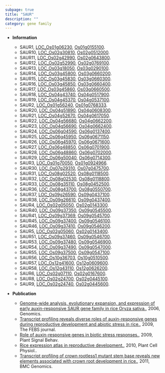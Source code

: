 ```yaml
---
subpage: true
title: "SAUR"
description: ""
category: gene family
---
```


* **Information**  
    + SAUR1, [LOC_Os01g06230](http://rice.plantbiology.msu.edu/cgi-bin/ORF_infopage.cgi?orf=LOC_Os01g06230), [Os01g0155100](http://rapdb.dna.affrc.go.jp/viewer/gbrowse_details/irgsp1?name=Os01g0155100).
    + SAUR10, [LOC_Os02g30810](http://rice.plantbiology.msu.edu/cgi-bin/ORF_infopage.cgi?orf=LOC_Os02g30810), [Os02g0512000](http://rapdb.dna.affrc.go.jp/viewer/gbrowse_details/irgsp1?name=Os02g0512000).
    + SAUR11, [LOC_Os02g42990](http://rice.plantbiology.msu.edu/cgi-bin/ORF_infopage.cgi?orf=LOC_Os02g42990), [Os02g0643800](http://rapdb.dna.affrc.go.jp/viewer/gbrowse_details/irgsp1?name=Os02g0643800).
    + SAUR12, [LOC_Os02g52990](http://rice.plantbiology.msu.edu/cgi-bin/ORF_infopage.cgi?orf=LOC_Os02g52990), [Os02g0769100](http://rapdb.dna.affrc.go.jp/viewer/gbrowse_details/irgsp1?name=Os02g0769100).
    + SAUR13, [LOC_Os03g18050](http://rice.plantbiology.msu.edu/cgi-bin/ORF_infopage.cgi?orf=LOC_Os03g18050), [Os03g0290100](http://rapdb.dna.affrc.go.jp/viewer/gbrowse_details/irgsp1?name=Os03g0290100).
    + SAUR14, [LOC_Os03g45800](http://rice.plantbiology.msu.edu/cgi-bin/ORF_infopage.cgi?orf=LOC_Os03g45800), [Os03g0660200](http://rapdb.dna.affrc.go.jp/viewer/gbrowse_details/irgsp1?name=Os03g0660200).
    + SAUR15, [LOC_Os03g45830](http://rice.plantbiology.msu.edu/cgi-bin/ORF_infopage.cgi?orf=LOC_Os03g45830), [Os03g0660300](http://rapdb.dna.affrc.go.jp/viewer/gbrowse_details/irgsp1?name=Os03g0660300).
    + SAUR16, [LOC_Os03g45850](http://rice.plantbiology.msu.edu/cgi-bin/ORF_infopage.cgi?orf=LOC_Os03g45850), [Os03g0660400](http://rapdb.dna.affrc.go.jp/viewer/gbrowse_details/irgsp1?name=Os03g0660400).
    + SAUR17, [LOC_Os03g45860](http://rice.plantbiology.msu.edu/cgi-bin/ORF_infopage.cgi?orf=LOC_Os03g45860), [Os03g0660500](http://rapdb.dna.affrc.go.jp/viewer/gbrowse_details/irgsp1?name=Os03g0660500).
    + SAUR18, [LOC_Os04g43740](http://rice.plantbiology.msu.edu/cgi-bin/ORF_infopage.cgi?orf=LOC_Os04g43740), [Os04g0517900](http://rapdb.dna.affrc.go.jp/viewer/gbrowse_details/irgsp1?name=Os04g0517900).
    + SAUR19, [LOC_Os04g45370](http://rice.plantbiology.msu.edu/cgi-bin/ORF_infopage.cgi?orf=LOC_Os04g45370), [Os04g0537100](http://rapdb.dna.affrc.go.jp/viewer/gbrowse_details/irgsp1?name=Os04g0537100).
    + SAUR2, [LOC_Os01g56240](http://rice.plantbiology.msu.edu/cgi-bin/ORF_infopage.cgi?orf=LOC_Os01g56240), [Os01g0768333](http://rapdb.dna.affrc.go.jp/viewer/gbrowse_details/irgsp1?name=Os01g0768333).
    + SAUR20, [LOC_Os04g51890](http://rice.plantbiology.msu.edu/cgi-bin/ORF_infopage.cgi?orf=LOC_Os04g51890), [Os04g0608300](http://rapdb.dna.affrc.go.jp/viewer/gbrowse_details/irgsp1?name=Os04g0608300).
    + SAUR21, [LOC_Os04g52670](http://rice.plantbiology.msu.edu/cgi-bin/ORF_infopage.cgi?orf=LOC_Os04g52670), [Os04g0617050](http://rapdb.dna.affrc.go.jp/viewer/gbrowse_details/irgsp1?name=Os04g0617050).
    + SAUR22, [LOC_Os04g56680](http://rice.plantbiology.msu.edu/cgi-bin/ORF_infopage.cgi?orf=LOC_Os04g56680), [Os04g0662200](http://rapdb.dna.affrc.go.jp/viewer/gbrowse_details/irgsp1?name=Os04g0662200).
    + SAUR23, [LOC_Os04g56690](http://rice.plantbiology.msu.edu/cgi-bin/ORF_infopage.cgi?orf=LOC_Os04g56690), [Os04g0662400](http://rapdb.dna.affrc.go.jp/viewer/gbrowse_details/irgsp1?name=Os04g0662400).
    + SAUR24, [LOC_Os06g04590](http://rice.plantbiology.msu.edu/cgi-bin/ORF_infopage.cgi?orf=LOC_Os06g04590), [Os06g0137400](http://rapdb.dna.affrc.go.jp/viewer/gbrowse_details/irgsp1?name=Os06g0137400).
    + SAUR25, [LOC_Os06g45950](http://rice.plantbiology.msu.edu/cgi-bin/ORF_infopage.cgi?orf=LOC_Os06g45950), [Os06g0671150](http://rapdb.dna.affrc.go.jp/viewer/gbrowse_details/irgsp1?name=Os06g0671150).
    + SAUR26, [LOC_Os06g45970](http://rice.plantbiology.msu.edu/cgi-bin/ORF_infopage.cgi?orf=LOC_Os06g45970), [Os06g0671600](http://rapdb.dna.affrc.go.jp/viewer/gbrowse_details/irgsp1?name=Os06g0671600).
    + SAUR27, [LOC_Os06g48850](http://rice.plantbiology.msu.edu/cgi-bin/ORF_infopage.cgi?orf=LOC_Os06g48850), [Os06g0701900](http://rapdb.dna.affrc.go.jp/viewer/gbrowse_details/irgsp1?name=Os06g0701900).
    + SAUR28, [LOC_Os06g48860](http://rice.plantbiology.msu.edu/cgi-bin/ORF_infopage.cgi?orf=LOC_Os06g48860), [Os06g0702000](http://rapdb.dna.affrc.go.jp/viewer/gbrowse_details/irgsp1?name=Os06g0702000).
    + SAUR29, [LOC_Os06g50040](http://rice.plantbiology.msu.edu/cgi-bin/ORF_infopage.cgi?orf=LOC_Os06g50040), [Os06g0714300](http://rapdb.dna.affrc.go.jp/viewer/gbrowse_details/irgsp1?name=Os06g0714300).
    + SAUR3, [LOC_Os01g70050](http://rice.plantbiology.msu.edu/cgi-bin/ORF_infopage.cgi?orf=LOC_Os01g70050), [Os01g0924966](http://rapdb.dna.affrc.go.jp/viewer/gbrowse_details/irgsp1?name=Os01g0924966).
    + SAUR30, [LOC_Os07g29310](http://rice.plantbiology.msu.edu/cgi-bin/ORF_infopage.cgi?orf=LOC_Os07g29310), [Os07g0475700](http://rapdb.dna.affrc.go.jp/viewer/gbrowse_details/irgsp1?name=Os07g0475700).
    + SAUR31, [LOC_Os08g02520](http://rice.plantbiology.msu.edu/cgi-bin/ORF_infopage.cgi?orf=LOC_Os08g02520), [Os08g0118500](http://rapdb.dna.affrc.go.jp/viewer/gbrowse_details/irgsp1?name=Os08g0118500).
    + SAUR32, [LOC_Os08g02530](http://rice.plantbiology.msu.edu/cgi-bin/ORF_infopage.cgi?orf=LOC_Os08g02530), [Os08g0118800](http://rapdb.dna.affrc.go.jp/viewer/gbrowse_details/irgsp1?name=Os08g0118800).
    + SAUR33, [LOC_Os08g35110](http://rice.plantbiology.msu.edu/cgi-bin/ORF_infopage.cgi?orf=LOC_Os08g35110), [Os08g0452500](http://rapdb.dna.affrc.go.jp/viewer/gbrowse_details/irgsp1?name=Os08g0452500).
    + SAUR36, [LOC_Os08g43700](http://rice.plantbiology.msu.edu/cgi-bin/ORF_infopage.cgi?orf=LOC_Os08g43700), [Os08g0550700](http://rapdb.dna.affrc.go.jp/viewer/gbrowse_details/irgsp1?name=Os08g0550700).
    + SAUR37, [LOC_Os09g26590](http://rice.plantbiology.msu.edu/cgi-bin/ORF_infopage.cgi?orf=LOC_Os09g26590), [Os09g0437100](http://rapdb.dna.affrc.go.jp/viewer/gbrowse_details/irgsp1?name=Os09g0437100).
    + SAUR38, [LOC_Os09g26610](http://rice.plantbiology.msu.edu/cgi-bin/ORF_infopage.cgi?orf=LOC_Os09g26610), [Os09g0437400](http://rapdb.dna.affrc.go.jp/viewer/gbrowse_details/irgsp1?name=Os09g0437400).
    + SAUR4, [LOC_Os02g05050](http://rice.plantbiology.msu.edu/cgi-bin/ORF_infopage.cgi?orf=LOC_Os02g05050), [Os02g0143300](http://rapdb.dna.affrc.go.jp/viewer/gbrowse_details/irgsp1?name=Os02g0143300).
    + SAUR40, [LOC_Os09g37350](http://rice.plantbiology.msu.edu/cgi-bin/ORF_infopage.cgi?orf=LOC_Os09g37350), [Os09g0545500](http://rapdb.dna.affrc.go.jp/viewer/gbrowse_details/irgsp1?name=Os09g0545500).
    + SAUR41, [LOC_Os09g37369](http://rice.plantbiology.msu.edu/cgi-bin/ORF_infopage.cgi?orf=LOC_Os09g37369), [Os09g0545700](http://rapdb.dna.affrc.go.jp/viewer/gbrowse_details/irgsp1?name=Os09g0545700).
    + SAUR45, [LOC_Os09g37400](http://rice.plantbiology.msu.edu/cgi-bin/ORF_infopage.cgi?orf=LOC_Os09g37400), [Os09g0546100](http://rapdb.dna.affrc.go.jp/viewer/gbrowse_details/irgsp1?name=Os09g0546100).
    + SAUR46, [LOC_Os09g37410](http://rice.plantbiology.msu.edu/cgi-bin/ORF_infopage.cgi?orf=LOC_Os09g37410), [Os09g0546200](http://rapdb.dna.affrc.go.jp/viewer/gbrowse_details/irgsp1?name=Os09g0546200).
    + SAUR5, [LOC_Os02g05060](http://rice.plantbiology.msu.edu/cgi-bin/ORF_infopage.cgi?orf=LOC_Os02g05060), [Os02g0143400](http://rapdb.dna.affrc.go.jp/viewer/gbrowse_details/irgsp1?name=Os02g0143400).
    + SAUR51, [LOC_Os09g37460](http://rice.plantbiology.msu.edu/cgi-bin/ORF_infopage.cgi?orf=LOC_Os09g37460), [Os09g0546700](http://rapdb.dna.affrc.go.jp/viewer/gbrowse_details/irgsp1?name=Os09g0546700).
    + SAUR53, [LOC_Os09g37480](http://rice.plantbiology.msu.edu/cgi-bin/ORF_infopage.cgi?orf=LOC_Os09g37480), [Os09g0546900](http://rapdb.dna.affrc.go.jp/viewer/gbrowse_details/irgsp1?name=Os09g0546900).
    + SAUR54, [LOC_Os09g37490](http://rice.plantbiology.msu.edu/cgi-bin/ORF_infopage.cgi?orf=LOC_Os09g37490), [Os09g0547000](http://rapdb.dna.affrc.go.jp/viewer/gbrowse_details/irgsp1?name=Os09g0547000).
    + SAUR55, [LOC_Os09g37500](http://rice.plantbiology.msu.edu/cgi-bin/ORF_infopage.cgi?orf=LOC_Os09g37500), [Os09g0547100](http://rapdb.dna.affrc.go.jp/viewer/gbrowse_details/irgsp1?name=Os09g0547100).
    + SAUR56, [LOC_Os10g36703](http://rice.plantbiology.msu.edu/cgi-bin/ORF_infopage.cgi?orf=LOC_Os10g36703), [Os10g0510500](http://rapdb.dna.affrc.go.jp/viewer/gbrowse_details/irgsp1?name=Os10g0510500).
    + SAUR57, [LOC_Os12g41600](http://rice.plantbiology.msu.edu/cgi-bin/ORF_infopage.cgi?orf=LOC_Os12g41600), [Os12g0609600](http://rapdb.dna.affrc.go.jp/viewer/gbrowse_details/irgsp1?name=Os12g0609600).
    + SAUR58, [LOC_Os12g43110](http://rice.plantbiology.msu.edu/cgi-bin/ORF_infopage.cgi?orf=LOC_Os12g43110), [Os12g0626200](http://rapdb.dna.affrc.go.jp/viewer/gbrowse_details/irgsp1?name=Os12g0626200).
    + SAUR6, [LOC_Os02g07110](http://rice.plantbiology.msu.edu/cgi-bin/ORF_infopage.cgi?orf=LOC_Os02g07110), [Os02g0167600](http://rapdb.dna.affrc.go.jp/viewer/gbrowse_details/irgsp1?name=Os02g0167600).
    + SAUR8, [LOC_Os02g24700](http://rice.plantbiology.msu.edu/cgi-bin/ORF_infopage.cgi?orf=LOC_Os02g24700), [Os02g0445100](http://rapdb.dna.affrc.go.jp/viewer/gbrowse_details/irgsp1?name=Os02g0445100).
    + SAUR9, [LOC_Os02g24740](http://rice.plantbiology.msu.edu/cgi-bin/ORF_infopage.cgi?orf=LOC_Os02g24740), [Os02g0445600](http://rapdb.dna.affrc.go.jp/viewer/gbrowse_details/irgsp1?name=Os02g0445600).

* **Publication**  
    + [Genome-wide analysis, evolutionary expansion, and expression of early auxin-responsive SAUR gene family in rice Oryza sativa.](http://www.ncbi.nlm.nih.gov/pubmed?term=Genome-wide+analysis,+evolutionary+expansion,+and+expression+of+early+auxin-responsive+SAUR+gene+family+in+rice+Oryza+sativa.%5BTitle%5D), 2006, Genomics.
    + [Transcript profiling reveals diverse roles of auxin-responsive genes during reproductive development and abiotic stress in rice.](http://www.ncbi.nlm.nih.gov/pubmed?term=Transcript+profiling+reveals+diverse+roles+of+auxin-responsive+genes+during+reproductive+development+and+abiotic+stress+in+rice.%5BTitle%5D), 2009, The FEBS journal.
    + [Role of auxin-responsive genes in biotic stress responses.](http://www.ncbi.nlm.nih.gov/pubmed?term=Role+of+auxin-responsive+genes+in+biotic+stress+responses.%5BTitle%5D), 2009, Plant Signal Behav.
    + [Rice expression atlas in reproductive development.](http://www.ncbi.nlm.nih.gov/pubmed?term=Rice+expression+atlas+in+reproductive+development.%5BTitle%5D), 2010, Plant Cell Physiol..
    + [Transcript profiling of crown rootless1 mutant stem base reveals new elements associated with crown root development in rice.](http://www.ncbi.nlm.nih.gov/pubmed?term=Transcript+profiling+of+crown+rootless1+mutant+stem+base+reveals+new+elements+associated+with+crown+root+development+in+rice.%5BTitle%5D), 2011, BMC Genomics.


